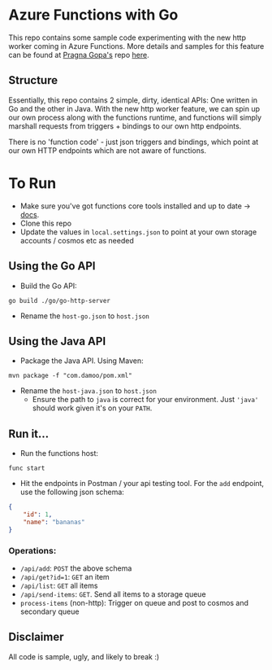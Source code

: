 # Azure Functions with Go
This repo contains some sample code experimenting with the new http worker coming in Azure Functions. More details and samples for this feature can be found at [Pragna Gopa's](https://github.com/pragnagopa/) repo [here](https://github.com/pragnagopa/functions-http-worker/).

## Structure
Essentially, this repo contains 2 simple, dirty, identical APIs: One written in Go and the other in Java. With the new http worker feature, we can spin up our own process along with the functions runtime, and functions will simply marshall requests from triggers + bindings to our own http endpoints. 

There is no 'function code' - just json triggers and bindings, which point at our own HTTP endpoints which are not aware of functions. 

# To Run
- Make sure you've got functions core tools installed and up to date -> [docs](https://docs.microsoft.com/en-us/azure/azure-functions/functions-run-local).
- Clone this repo
- Update the values in `local.settings.json` to point at your own storage accounts / cosmos etc as needed

## Using the Go API
- Build the Go API:
```
go build ./go/go-http-server
```
- Rename the `host-go.json` to `host.json`

## Using the Java API
- Package the Java API. Using Maven:
```
mvn package -f "com.damoo/pom.xml"
```
- Rename the `host-java.json` to `host.json`
  - Ensure the path to `java` is correct for your environment. Just `'java'` should work given it's on your `PATH`.

## Run it...
- Run the functions host:
```
func start
```
- Hit the endpoints in Postman / your api testing tool. For the `add` endpoint, use the following json schema:
```json
{
	"id": 1,
	"name": "bananas"
}
```

### Operations:
- `/api/add`: `POST` the above schema
- `/api/get?id=1`: `GET` an item
- `/api/list`: `GET` all items
- `/api/send-items`: `GET`. Send all items to a storage queue
- `process-items` (non-http): Trigger on queue and post to cosmos and secondary queue


## Disclaimer
All code is sample, ugly, and likely to break :)


